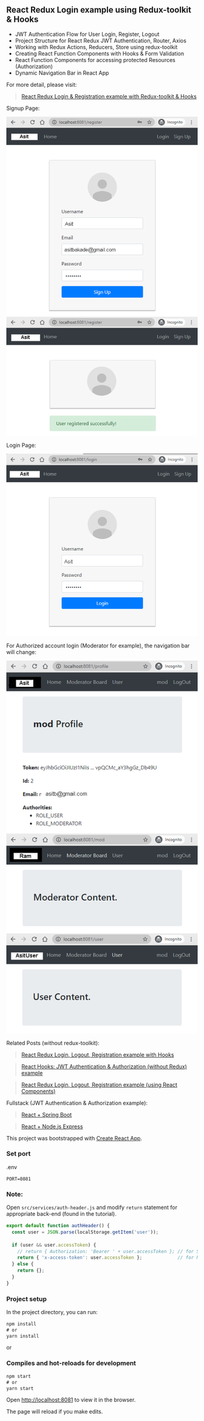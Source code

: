 ## React Redux Login example using Redux-toolkit & Hooks

- JWT Authentication Flow for User Login, Register, Logout
- Project Structure for React Redux JWT Authentication, Router, Axios
- Working with Redux Actions, Reducers, Store using redux-toolkit
- Creating React Function Components with Hooks & Form Validation
- React Function Components for accessing protected Resources (Authorization)
- Dynamic Navigation Bar in React App

For more detail, please visit:
> [React Redux Login & Registration example with Redux-toolkit & Hooks](https://www.bezkoder.com/react-redux-login-example-toolkit-hooks/)

Signup Page:

![react-redux-login-register-example-redux-toolkit-signup](react-redux-login-register-example-redux-toolkit-signup.png)

Login Page:

![react-redux-login-register-example-redux-toolkit-login](react-redux-login-register-example-redux-toolkit-login.png)

For Authorized account login (Moderator for example), the navigation bar will change:

![react-redux-login-register-example-redux-toolkit-authorization](react-redux-login-register-example-redux-toolkit-authorization.png)

Related Posts (without redux-toolkit):
> [React Redux Login, Logout, Registration example with Hooks](https://www.bezkoder.com/react-hooks-redux-login-registration-example/)

> [React Hooks: JWT Authentication & Authorization (without Redux) example](https://www.bezkoder.com/react-hooks-jwt-auth/)

> [React Redux Login, Logout, Registration example (using React Components)](https://www.bezkoder.com/react-redux-jwt-auth/)

Fullstack (JWT Authentication & Authorization example):
> [React + Spring Boot](https://www.bezkoder.com/spring-boot-react-jwt-auth/)

> [React + Node.js Express](https://www.bezkoder.com/react-express-authentication-jwt/)

This project was bootstrapped with [Create React App](https://github.com/facebook/create-react-app).

### Set port
.env
```
PORT=8081
```

### Note:
Open `src/services/auth-header.js` and modify `return` statement for appropriate back-end (found in the tutorial).

```js
export default function authHeader() {
  const user = JSON.parse(localStorage.getItem('user'));

  if (user && user.accessToken) {
    // return { Authorization: 'Bearer ' + user.accessToken }; // for Spring Boot back-end
    return { 'x-access-token': user.accessToken };             // for Node.js Express back-end
  } else {
    return {};
  }
}
```

### Project setup

In the project directory, you can run:

```
npm install
# or
yarn install
```

or

### Compiles and hot-reloads for development

```
npm start
# or
yarn start
```

Open [http://localhost:8081](http://localhost:8081) to view it in the browser.

The page will reload if you make edits.
